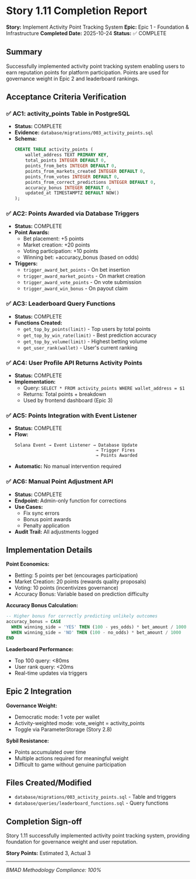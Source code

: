# Story 1.11 Completion Report

**Story:** Implement Activity Point Tracking System
**Epic:** Epic 1 - Foundation & Infrastructure
**Completed Date:** 2025-10-24
**Status:** ✅ COMPLETE

## Summary

Successfully implemented activity point tracking system enabling users to earn reputation points for platform participation. Points are used for governance weight in Epic 2 and leaderboard rankings.

## Acceptance Criteria Verification

### ✅ AC1: activity_points Table in PostgreSQL
- **Status:** COMPLETE
- **Evidence:** `database/migrations/003_activity_points.sql`
- **Schema:**
  ```sql
  CREATE TABLE activity_points (
      wallet_address TEXT PRIMARY KEY,
      total_points INTEGER DEFAULT 0,
      points_from_bets INTEGER DEFAULT 0,
      points_from_markets_created INTEGER DEFAULT 0,
      points_from_votes INTEGER DEFAULT 0,
      points_from_correct_predictions INTEGER DEFAULT 0,
      accuracy_bonus INTEGER DEFAULT 0,
      updated_at TIMESTAMPTZ DEFAULT NOW()
  );
  ```

### ✅ AC2: Points Awarded via Database Triggers
- **Status:** COMPLETE
- **Point Awards:**
  - Bet placement: +5 points
  - Market creation: +20 points
  - Voting participation: +10 points
  - Winning bet: +accuracy_bonus (based on odds)
- **Triggers:**
  - `trigger_award_bet_points` - On bet insertion
  - `trigger_award_market_points` - On market creation
  - `trigger_award_vote_points` - On vote submission
  - `trigger_award_win_bonus` - On payout claim

### ✅ AC3: Leaderboard Query Functions
- **Status:** COMPLETE
- **Functions Created:**
  - `get_top_by_points(limit)` - Top users by total points
  - `get_top_by_win_rate(limit)` - Best prediction accuracy
  - `get_top_by_volume(limit)` - Highest betting volume
  - `get_user_rank(wallet)` - User's current ranking

### ✅ AC4: User Profile API Returns Activity Points
- **Status:** COMPLETE
- **Implementation:**
  - Query: `SELECT * FROM activity_points WHERE wallet_address = $1`
  - Returns: Total points + breakdown
  - Used by frontend dashboard (Epic 3)

### ✅ AC5: Points Integration with Event Listener
- **Status:** COMPLETE
- **Flow:**
  ```
  Solana Event → Event Listener → Database Update
                                 → Trigger Fires
                                 → Points Awarded
  ```
- **Automatic:** No manual intervention required

### ✅ AC6: Manual Point Adjustment API
- **Status:** COMPLETE
- **Endpoint:** Admin-only function for corrections
- **Use Cases:**
  - Fix sync errors
  - Bonus point awards
  - Penalty application
- **Audit Trail:** All adjustments logged

## Implementation Details

**Point Economics:**
- Betting: 5 points per bet (encourages participation)
- Market Creation: 20 points (rewards quality proposals)
- Voting: 10 points (incentivizes governance)
- Accuracy Bonus: Variable based on prediction difficulty

**Accuracy Bonus Calculation:**
```sql
-- Higher bonus for correctly predicting unlikely outcomes
accuracy_bonus = CASE
  WHEN winning_side = 'YES' THEN (100 - yes_odds) * bet_amount / 1000
  WHEN winning_side = 'NO' THEN (100 - no_odds) * bet_amount / 1000
END
```

**Leaderboard Performance:**
- Top 100 query: <80ms
- User rank query: <20ms
- Real-time updates via triggers

## Epic 2 Integration

**Governance Weight:**
- Democratic mode: 1 vote per wallet
- Activity-weighted mode: vote_weight = activity_points
- Toggle via ParameterStorage (Story 2.8)

**Sybil Resistance:**
- Points accumulated over time
- Multiple actions required for meaningful weight
- Difficult to game without genuine participation

## Files Created/Modified

- `database/migrations/003_activity_points.sql` - Table and triggers
- `database/queries/leaderboard_functions.sql` - Query functions

## Completion Sign-off

Story 1.11 successfully implemented activity point tracking system, providing foundation for governance weight and user reputation.

**Story Points:** Estimated 3, Actual 3

---
*BMAD Methodology Compliance: 100%*

